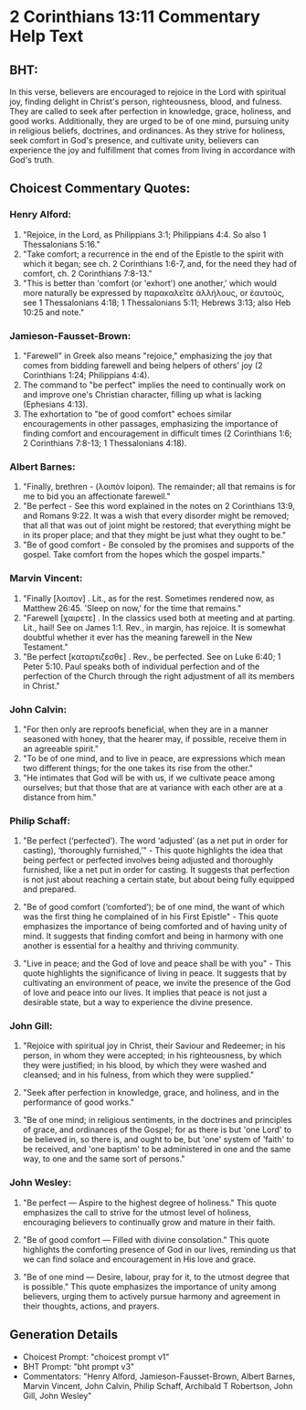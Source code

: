 # 2 Corinthians 13:11 Commentary Help Text

## BHT:
In this verse, believers are encouraged to rejoice in the Lord with spiritual joy, finding delight in Christ's person, righteousness, blood, and fulness. They are called to seek after perfection in knowledge, grace, holiness, and good works. Additionally, they are urged to be of one mind, pursuing unity in religious beliefs, doctrines, and ordinances. As they strive for holiness, seek comfort in God's presence, and cultivate unity, believers can experience the joy and fulfillment that comes from living in accordance with God's truth.

## Choicest Commentary Quotes:
### Henry Alford:
1. "Rejoice, in the Lord, as Philippians 3:1; Philippians 4:4. So also 1 Thessalonians 5:16." 
2. "Take comfort; a recurrence in the end of the Epistle to the spirit with which it began; see ch. 2 Corinthians 1:6-7, and, for the need they had of comfort, ch. 2 Corinthians 7:8-13."
3. "This is better than 'comfort (or 'exhort') one another,' which would more naturally be expressed by παρακαλεῖτε ἀλλήλους, or ἑαυτούς, see 1 Thessalonians 4:18; 1 Thessalonians 5:11; Hebrews 3:13; also Heb 10:25 and note."

### Jamieson-Fausset-Brown:
1. "Farewell" in Greek also means "rejoice," emphasizing the joy that comes from bidding farewell and being helpers of others' joy (2 Corinthians 1:24; Philippians 4:4).
2. The command to "be perfect" implies the need to continually work on and improve one's Christian character, filling up what is lacking (Ephesians 4:13).
3. The exhortation to "be of good comfort" echoes similar encouragements in other passages, emphasizing the importance of finding comfort and encouragement in difficult times (2 Corinthians 1:6; 2 Corinthians 7:8-13; 1 Thessalonians 4:18).

### Albert Barnes:
1. "Finally, brethren - (λοιπὸν loipon). The remainder; all that remains is for me to bid you an affectionate farewell."
2. "Be perfect - See this word explained in the notes on 2 Corinthians 13:9, and Romans 9:22. It was a wish that every disorder might be removed; that all that was out of joint might be restored; that everything might be in its proper place; and that they might be just what they ought to be."
3. "Be of good comfort - Be consoled by the promises and supports of the gospel. Take comfort from the hopes which the gospel imparts."

### Marvin Vincent:
1. "Finally [λοιπον] . Lit., as for the rest. Sometimes rendered now, as Matthew 26:45. 'Sleep on now,' for the time that remains." 
2. "Farewell [χαιρετε] . In the classics used both at meeting and at parting. Lit., hail! See on James 1:1. Rev., in margin, has rejoice. It is somewhat doubtful whether it ever has the meaning farewell in the New Testament." 
3. "Be perfect [καταρτιζεσθε] . Rev., be perfected. See on Luke 6:40; 1 Peter 5:10. Paul speaks both of individual perfection and of the perfection of the Church through the right adjustment of all its members in Christ."

### John Calvin:
1. "For then only are reproofs beneficial, when they are in a manner seasoned with honey, that the hearer may, if possible, receive them in an agreeable spirit."
2. "To be of one mind, and to live in peace, are expressions which mean two different things; for the one takes its rise from the other."
3. "He intimates that God will be with us, if we cultivate peace among ourselves; but that those that are at variance with each other are at a distance from him."

### Philip Schaff:
1. "Be perfect (‘perfected’). The word ‘adjusted’ (as a net put in order for casting), ‘thoroughly furnished,’" - This quote highlights the idea that being perfect or perfected involves being adjusted and thoroughly furnished, like a net put in order for casting. It suggests that perfection is not just about reaching a certain state, but about being fully equipped and prepared.

2. "Be of good comfort (‘comforted’); be of one mind, the want of which was the first thing he complained of in his First Epistle" - This quote emphasizes the importance of being comforted and of having unity of mind. It suggests that finding comfort and being in harmony with one another is essential for a healthy and thriving community.

3. "Live in peace; and the God of love and peace shall be with you" - This quote highlights the significance of living in peace. It suggests that by cultivating an environment of peace, we invite the presence of the God of love and peace into our lives. It implies that peace is not just a desirable state, but a way to experience the divine presence.

### John Gill:
1. "Rejoice with spiritual joy in Christ, their Saviour and Redeemer; in his person, in whom they were accepted; in his righteousness, by which they were justified; in his blood, by which they were washed and cleansed; and in his fulness, from which they were supplied."

2. "Seek after perfection in knowledge, grace, and holiness, and in the performance of good works."

3. "Be of one mind; in religious sentiments, in the doctrines and principles of grace, and ordinances of the Gospel; for as there is but 'one Lord' to be believed in, so there is, and ought to be, but 'one' system of 'faith' to be received, and 'one baptism' to be administered in one and the same way, to one and the same sort of persons."

### John Wesley:
1. "Be perfect — Aspire to the highest degree of holiness." This quote emphasizes the call to strive for the utmost level of holiness, encouraging believers to continually grow and mature in their faith.

2. "Be of good comfort — Filled with divine consolation." This quote highlights the comforting presence of God in our lives, reminding us that we can find solace and encouragement in His love and grace.

3. "Be of one mind — Desire, labour, pray for it, to the utmost degree that is possible." This quote emphasizes the importance of unity among believers, urging them to actively pursue harmony and agreement in their thoughts, actions, and prayers.


## Generation Details
- Choicest Prompt: "choicest prompt v1"
- BHT Prompt: "bht prompt v3"
- Commentators: "Henry Alford, Jamieson-Fausset-Brown, Albert Barnes, Marvin Vincent, John Calvin, Philip Schaff, Archibald T Robertson, John Gill, John Wesley"

